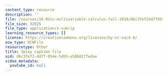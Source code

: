 ```yaml
---
content_type: resource
description: ''
file: /courses/18-02sc-multivariable-calculus-fall-2010/d6c37ef2dd7f054e5db5e58b817fedae_6T13yRjtd-o.srt
file_size: 32025
file_type: application/x-subrip
learning_resource_types: []
license: https://creativecommons.org/licenses/by-nc-sa/4.0/
ocw_type: OCWFile
resourcetype: Other
title: 3play caption file
uid: d6c37ef2-dd7f-054e-5db5-e58b817fedae
video_metadata:
  youtube_id: null
---
```

